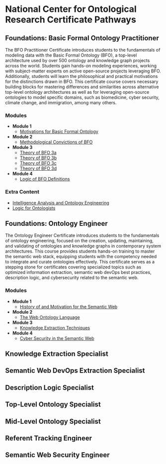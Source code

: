 # National Center for Ontological Research Certificate Pathways

## Foundations: Basic Formal Ontology Practitioner

The BFO Practitioner Certificate introduces students to the fundamentals of modeling data with the Basic Formal Ontology (BFO), a top-level architecture used by over 500 ontology and knowledge graph projects across the world. Students gain hands-on modeling experiences, working with subject-matter experts on active open-source projects leveraging BFO. Additionally, students will learn the philosophical and practical motivations for the distinctions drawn in BFO. This certificate course covers necessary building blocks for mastering differences and similarities across alternative top-level ontology architectures as well as for leveraging open-source ontologies to model specific domains, such as biomedicine, cyber security, climate change, and immigration, among many others. 

### Modules
* **Module 1**
  - [Motivations for Basic Formal Ontology](https://www.youtube.com/watch?v=UVR1_WsGXMQ)
* **Module 2**
  - [Methodological Convictions of BFO](https://www.youtube.com/watch?v=BuXoA3F5hBA)
* **Module 3**
  - [Theory of BFO 3a](https://www.youtube.com/watch?v=fP70iaSKmXY)
  - [Theory of BFO 3b]()
  - [Theory of BFO 3c]()
  - [Theory of BFO 3d]()
* **Module 4**
  - [Logic of BFO Definitions]()

### Extra Content
  - [Intelligence Analysis and Ontology Engineering](https://github.com/Applied-Ontology-Education/Ontology-and-Intel-Analysis-Fall-2024/tree/main)
  - [Logic for Ontologists](https://github.com/Applied-Ontology-Education/Logic-for-Ontologists-Fall-2024)

## Foundations: Ontology Engineer 

The Ontology Engineer Certificate introduces students to the fundamentals of ontology engineering, focused on the creation, updating, maintaining, and validating of ontologies and knowledge graphs in contemporary system architectures. This course provides students hands-on training to master the semantic web stack, equipping students with the competency needed to integrate and curate ontologies effectively. This certificate serves as a stepping stone for certificates covering specialized topics such as optimized information extraction, semantic web devOps best practices, description logic, and cybersecurity related to the semantic web.

### Modules
* **Module 1**
  - [History of and Motivation for the Semantic Web]()
* **Module 2**
  - [The Web Ontology Language]()
* **Module 3**
  - [Knowledge Extraction Techniques]()
* **Module 4**
  - [Cyber Security in the Semantic Web]()
 

## Knowledge Extraction Specialist

## Semantic Web DevOps Extraction Specialist

## Description Logic Specialist

## Top-Level Ontology Specialist

## Mid-Level Ontology Specialist

## Referent Tracking Engineer

## Semantic Web Security Engineer
